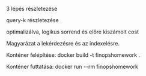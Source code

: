 3 lépés részletezése

query-k részletezése

optimalizálva, logikus sorrend és előre kiszámolt cost

Magyarázat a lekérdezésre és az indexelésre.

Konténer felépítése:
 docker build -t finopshomework .

Konténer futtatása:
 docker run --rm finopshomework